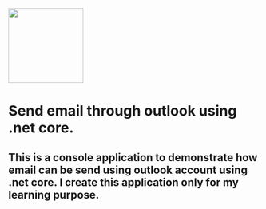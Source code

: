 <img src="https://user-images.githubusercontent.com/26413754/135496542-e05020b0-f737-4b72-b245-2b3c0ac46d88.png" width="150" height="150" />

# Send email through outlook using .net core.
## This is a console application to demonstrate how email can be send using outlook account using .net core. I create this application only for my learning purpose.


